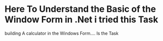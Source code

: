 # Here To Understand the Basic of the Window Form in .Net i tried this Task
building A calculator in the Windows Form.... Is the Task
